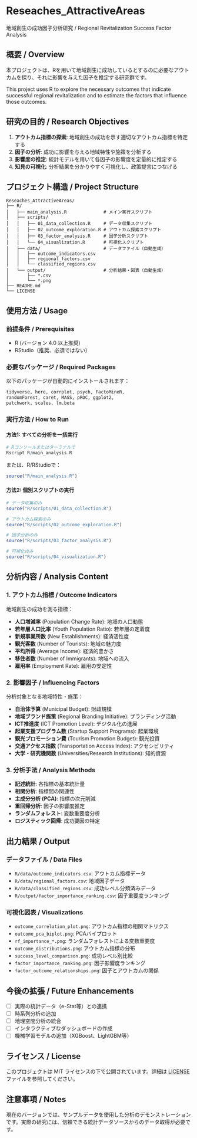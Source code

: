 # Reseaches_AttractiveAreas
地域創生の成功因子分析研究 / Regional Revitalization Success Factor Analysis

## 概要 / Overview

本プロジェクトは、Rを用いて地域創生に成功しているとするのに必要なアウトカムを探り、それに影響を与えた因子を推定する研究群です。

This project uses R to explore the necessary outcomes that indicate successful regional revitalization and to estimate the factors that influence those outcomes.

## 研究の目的 / Research Objectives

1. **アウトカム指標の探索**: 地域創生の成功を示す適切なアウトカム指標を特定する
2. **因子の分析**: 成功に影響を与える地域特性や施策を分析する
3. **影響度の推定**: 統計モデルを用いて各因子の影響度を定量的に推定する
4. **知見の可視化**: 分析結果を分かりやすく可視化し、政策提言につなげる

## プロジェクト構造 / Project Structure

```
Reseaches_AttractiveAreas/
├── R/
│   ├── main_analysis.R              # メイン実行スクリプト
│   ├── scripts/
│   │   ├── 01_data_collection.R     # データ収集スクリプト
│   │   ├── 02_outcome_exploration.R # アウトカム探索スクリプト
│   │   ├── 03_factor_analysis.R     # 因子分析スクリプト
│   │   └── 04_visualization.R       # 可視化スクリプト
│   ├── data/                        # データファイル（自動生成）
│   │   ├── outcome_indicators.csv
│   │   ├── regional_factors.csv
│   │   └── classified_regions.csv
│   └── output/                      # 分析結果・図表（自動生成）
│       ├── *.csv
│       └── *.png
├── README.md
└── LICENSE
```

## 使用方法 / Usage

### 前提条件 / Prerequisites

- R (バージョン 4.0 以上推奨)
- RStudio（推奨、必須ではない）

### 必要なパッケージ / Required Packages

以下のパッケージが自動的にインストールされます：

```r
tidyverse, here, corrplot, psych, FactoMineR, 
randomForest, caret, MASS, pROC, ggplot2, 
patchwork, scales, lm.beta
```

### 実行方法 / How to Run

#### 方法1: すべての分析を一括実行

```r
# Rコンソールまたはターミナルで
Rscript R/main_analysis.R
```

または、R/RStudioで：

```r
source("R/main_analysis.R")
```

#### 方法2: 個別スクリプトの実行

```r
# データ収集のみ
source("R/scripts/01_data_collection.R")

# アウトカム探索のみ
source("R/scripts/02_outcome_exploration.R")

# 因子分析のみ
source("R/scripts/03_factor_analysis.R")

# 可視化のみ
source("R/scripts/04_visualization.R")
```

## 分析内容 / Analysis Content

### 1. アウトカム指標 / Outcome Indicators

地域創生の成功を測る指標：

- **人口増減率** (Population Change Rate): 地域の人口動態
- **若年層人口比率** (Youth Population Ratio): 若年層の定着度
- **新規事業所数** (New Establishments): 経済活性度
- **観光客数** (Number of Tourists): 地域の魅力度
- **平均所得** (Average Income): 経済的豊かさ
- **移住者数** (Number of Immigrants): 地域への流入
- **雇用率** (Employment Rate): 雇用の安定性

### 2. 影響因子 / Influencing Factors

分析対象となる地域特性・施策：

- **自治体予算** (Municipal Budget): 財政規模
- **地域ブランド施策** (Regional Branding Initiative): ブランディング活動
- **ICT推進度** (ICT Promotion Level): デジタル化の進展
- **起業支援プログラム数** (Startup Support Programs): 起業環境
- **観光プロモーション費** (Tourism Promotion Budget): 観光投資
- **交通アクセス指数** (Transportation Access Index): アクセシビリティ
- **大学・研究機関数** (Universities/Research Institutions): 知的資源

### 3. 分析手法 / Analysis Methods

- **記述統計**: 各指標の基本統計量
- **相関分析**: 指標間の関連性
- **主成分分析 (PCA)**: 指標の次元削減
- **重回帰分析**: 因子の影響度推定
- **ランダムフォレスト**: 変数重要度分析
- **ロジスティック回帰**: 成功要因の特定

## 出力結果 / Output

### データファイル / Data Files

- `R/data/outcome_indicators.csv`: アウトカム指標データ
- `R/data/regional_factors.csv`: 地域因子データ
- `R/data/classified_regions.csv`: 成功レベル分類済みデータ
- `R/output/factor_importance_ranking.csv`: 因子重要度ランキング

### 可視化図表 / Visualizations

- `outcome_correlation_plot.png`: アウトカム指標の相関マトリクス
- `outcome_pca_biplot.png`: PCAバイプロット
- `rf_importance_*.png`: ランダムフォレストによる変数重要度
- `outcome_distributions.png`: アウトカム指標の分布
- `success_level_comparison.png`: 成功レベル別比較
- `factor_importance_ranking.png`: 因子影響度ランキング
- `factor_outcome_relationships.png`: 因子とアウトカムの関係

## 今後の拡張 / Future Enhancements

- [ ] 実際の統計データ（e-Stat等）との連携
- [ ] 時系列分析の追加
- [ ] 地理空間分析の統合
- [ ] インタラクティブなダッシュボードの作成
- [ ] 機械学習モデルの追加（XGBoost、LightGBM等）

## ライセンス / License

このプロジェクトは MIT ライセンスの下で公開されています。詳細は [LICENSE](LICENSE) ファイルを参照してください。

## 注意事項 / Notes

現在のバージョンでは、サンプルデータを使用した分析のデモンストレーションです。実際の研究には、信頼できる統計データソースからのデータ取得が必要です。
